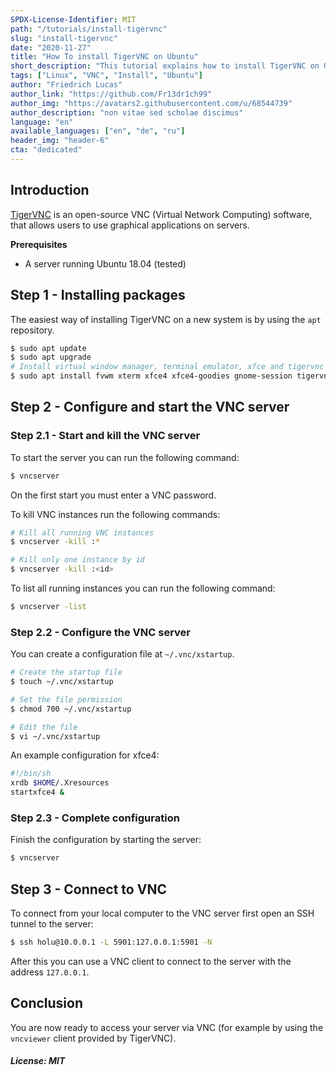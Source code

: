 ```yaml
---
SPDX-License-Identifier: MIT
path: "/tutorials/install-tigervnc"
slug: "install-tigervnc"
date: "2020-11-27"
title: "How To install TigerVNC on Ubuntu"
short_description: "This tutorial explains how to install TigerVNC on Ubuntu."
tags: ["Linux", "VNC", "Install", "Ubuntu"]
author: "Friedrich Lucas"
author_link: "https://github.com/Fr13dr1ch99"
author_img: "https://avatars2.githubusercontent.com/u/68544739"
author_description: "non vitae sed scholae discimus"
language: "en"
available_languages: ["en", "de", "ru"]
header_img: "header-6"
cta: "dedicated"
---
```


## Introduction

[TigerVNC](https://tigervnc.org/) is an open-source VNC (Virtual Network Computing) software, that allows users to use graphical applications on servers.

**Prerequisites**

* A server running Ubuntu 18.04 (tested)

## Step 1 - Installing packages

The easiest way of installing TigerVNC on a new system is by using the `apt` repository.

```bash
$ sudo apt update
$ sudo apt upgrade
# Install virtual window manager, terminal emulator, xfce and tigervnc
$ sudo apt install fvwm xterm xfce4 xfce4-goodies gnome-session tigervnc-standalone-server tigervnc-common
```

## Step 2 - Configure and start the VNC server

### Step 2.1 - Start and kill the VNC server

To start the server you can run the following command:

```bash
$ vncserver
```

On the first start you must enter a VNC password.

To kill VNC instances run the following commands:

```bash
# Kill all running VNC instances
$ vncserver -kill :*

# Kill only one instance by id
$ vncserver -kill :<id>
```

To list all running instances you can run the following command:

```bash
$ vncserver -list
```

### Step 2.2 - Configure the VNC server

You can create a configuration file at `~/.vnc/xstartup`.

```bash
# Create the startup file
$ touch ~/.vnc/xstartup

# Set the file permission
$ chmod 700 ~/.vnc/xstartup

# Edit the file
$ vi ~/.vnc/xstartup
```

An example configuration for xfce4:

```bash
#!/bin/sh
xrdb $HOME/.Xresources
startxfce4 &
```

### Step 2.3 - Complete configuration

Finish the configuration by starting the server:

```bash
$ vncserver
```

## Step 3 - Connect to VNC

To connect from your local computer to the VNC server first open an SSH tunnel to the server:

```bash
$ ssh holu@10.0.0.1 -L 5901:127.0.0.1:5901 -N
```

After this you can use a VNC client to connect to the server with the address `127.0.0.1`.

## Conclusion

You are now ready to access your server via VNC (for example by using the `vncviewer` client provided by TigerVNC).

##### License: MIT

<!--

Contributor's Certificate of Origin

By making a contribution to this project, I certify that:

(a) The contribution was created in whole or in part by me and I have
    the right to submit it under the license indicated in the file; or

(b) The contribution is based upon previous work that, to the best of my
    knowledge, is covered under an appropriate license and I have the
    right under that license to submit that work with modifications,
    whether created in whole or in part by me, under the same license
    (unless I am permitted to submit under a different license), as
    indicated in the file; or

(c) The contribution was provided directly to me by some other person
    who certified (a), (b) or (c) and I have not modified it.

(d) I understand and agree that this project and the contribution are
    public and that a record of the contribution (including all personal
    information I submit with it, including my sign-off) is maintained
    indefinitely and may be redistributed consistent with this project
    or the license(s) involved.

Signed-off-by: Friedrich Lucas <friedrichlucas.99@gmail.com>

-->
